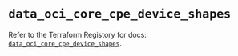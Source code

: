 # `data_oci_core_cpe_device_shapes`

Refer to the Terraform Registory for docs: [`data_oci_core_cpe_device_shapes`](https://registry.terraform.io/providers/oracle/oci/6.18.0/docs/data-sources/core_cpe_device_shapes).

